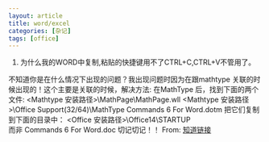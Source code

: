 ```yaml
---
layout: article
title: word/excel
categories: [杂记]
tags: [office]
---
```

1. 为什么我的WORD中复制,粘贴的快捷键用不了CTRL+C,CTRL+V不管用了。  

不知道你是在什么情况下出现的问题？我出现问题时因为在跟mathtype 关联的时候出现的！这个主要是关联的时候，解决方法:
在MathType 后，找到下面的两个文件:
<Mathtype 安装路径>\MathPage\MathPage.wll
<Mathtype 安装路径>\Office Support\(32/64)\MathType Commands 6 For Word.dotm
把它们复制到下面的目录中：
<Office 安装路径>\Office14\STARTUP\
而非  Commands 6 For Word.doc     切记切记！！ 
From: [知道链接](https://zhidao.baidu.com/question/448814288.html)
